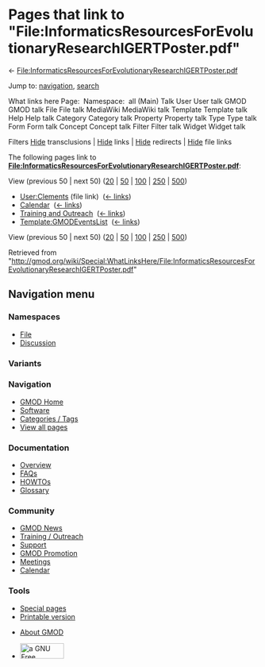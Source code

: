 <div id="mw-page-base" class="noprint">

</div>

<div id="mw-head-base" class="noprint">

</div>

<div id="content" class="mw-body" role="main">

<span id="top"></span>

<div id="mw-js-message" style="display:none;">

</div>



# <span dir="auto">Pages that link to "File:InformaticsResourcesForEvolutionaryResearchIGERTPoster.pdf"</span>

<div id="bodyContent">

<div id="contentSub">

←
[File:InformaticsResourcesForEvolutionaryResearchIGERTPoster.pdf](/wiki/File:InformaticsResourcesForEvolutionaryResearchIGERTPoster.pdf "File:InformaticsResourcesForEvolutionaryResearchIGERTPoster.pdf")

</div>

<div id="jump-to-nav" class="mw-jump">

Jump to: [navigation](#mw-navigation), [search](#p-search)

</div>

<div id="mw-content-text">

What links here Page:  Namespace:  all (Main) Talk User User talk GMOD
GMOD talk File File talk MediaWiki MediaWiki talk Template Template talk
Help Help talk Category Category talk Property Property talk Type Type
talk Form Form talk Concept Concept talk Filter Filter talk Widget
Widget talk

Filters
[Hide](/mediawiki/index.php?title=Special:WhatLinksHere/File:InformaticsResourcesForEvolutionaryResearchIGERTPoster.pdf&hidetrans=1 "Special:WhatLinksHere/File:InformaticsResourcesForEvolutionaryResearchIGERTPoster.pdf")
transclusions \|
[Hide](/mediawiki/index.php?title=Special:WhatLinksHere/File:InformaticsResourcesForEvolutionaryResearchIGERTPoster.pdf&hidelinks=1 "Special:WhatLinksHere/File:InformaticsResourcesForEvolutionaryResearchIGERTPoster.pdf")
links \|
[Hide](/mediawiki/index.php?title=Special:WhatLinksHere/File:InformaticsResourcesForEvolutionaryResearchIGERTPoster.pdf&hideredirs=1 "Special:WhatLinksHere/File:InformaticsResourcesForEvolutionaryResearchIGERTPoster.pdf")
redirects \|
[Hide](/mediawiki/index.php?title=Special:WhatLinksHere/File:InformaticsResourcesForEvolutionaryResearchIGERTPoster.pdf&hideimages=1 "Special:WhatLinksHere/File:InformaticsResourcesForEvolutionaryResearchIGERTPoster.pdf")
file links

The following pages link to
**[File:InformaticsResourcesForEvolutionaryResearchIGERTPoster.pdf](/wiki/File:InformaticsResourcesForEvolutionaryResearchIGERTPoster.pdf "File:InformaticsResourcesForEvolutionaryResearchIGERTPoster.pdf")**:

View (previous 50 \| next 50)
([20](/mediawiki/index.php?title=Special:WhatLinksHere/File:InformaticsResourcesForEvolutionaryResearchIGERTPoster.pdf&limit=20 "Special:WhatLinksHere/File:InformaticsResourcesForEvolutionaryResearchIGERTPoster.pdf")
\|
[50](/mediawiki/index.php?title=Special:WhatLinksHere/File:InformaticsResourcesForEvolutionaryResearchIGERTPoster.pdf&limit=50 "Special:WhatLinksHere/File:InformaticsResourcesForEvolutionaryResearchIGERTPoster.pdf")
\|
[100](/mediawiki/index.php?title=Special:WhatLinksHere/File:InformaticsResourcesForEvolutionaryResearchIGERTPoster.pdf&limit=100 "Special:WhatLinksHere/File:InformaticsResourcesForEvolutionaryResearchIGERTPoster.pdf")
\|
[250](/mediawiki/index.php?title=Special:WhatLinksHere/File:InformaticsResourcesForEvolutionaryResearchIGERTPoster.pdf&limit=250 "Special:WhatLinksHere/File:InformaticsResourcesForEvolutionaryResearchIGERTPoster.pdf")
\|
[500](/mediawiki/index.php?title=Special:WhatLinksHere/File:InformaticsResourcesForEvolutionaryResearchIGERTPoster.pdf&limit=500 "Special:WhatLinksHere/File:InformaticsResourcesForEvolutionaryResearchIGERTPoster.pdf"))

- [User:Clements](/wiki/User:Clements "User:Clements") (file link) ‎
  <span class="mw-whatlinkshere-tools">([←
  links](/mediawiki/index.php?title=Special:WhatLinksHere&target=User%3AClements "Special:WhatLinksHere"))</span>
- [Calendar](/wiki/Calendar "Calendar") ‎
  <span class="mw-whatlinkshere-tools">([←
  links](/mediawiki/index.php?title=Special:WhatLinksHere&target=Calendar "Special:WhatLinksHere"))</span>
- [Training and
  Outreach](/wiki/Training_and_Outreach "Training and Outreach") ‎
  <span class="mw-whatlinkshere-tools">([←
  links](/mediawiki/index.php?title=Special:WhatLinksHere&target=Training+and+Outreach "Special:WhatLinksHere"))</span>
- [Template:GMODEventsList](/wiki/Template:GMODEventsList "Template:GMODEventsList")
  ‎ <span class="mw-whatlinkshere-tools">([←
  links](/mediawiki/index.php?title=Special:WhatLinksHere&target=Template%3AGMODEventsList "Special:WhatLinksHere"))</span>

View (previous 50 \| next 50)
([20](/mediawiki/index.php?title=Special:WhatLinksHere/File:InformaticsResourcesForEvolutionaryResearchIGERTPoster.pdf&limit=20 "Special:WhatLinksHere/File:InformaticsResourcesForEvolutionaryResearchIGERTPoster.pdf")
\|
[50](/mediawiki/index.php?title=Special:WhatLinksHere/File:InformaticsResourcesForEvolutionaryResearchIGERTPoster.pdf&limit=50 "Special:WhatLinksHere/File:InformaticsResourcesForEvolutionaryResearchIGERTPoster.pdf")
\|
[100](/mediawiki/index.php?title=Special:WhatLinksHere/File:InformaticsResourcesForEvolutionaryResearchIGERTPoster.pdf&limit=100 "Special:WhatLinksHere/File:InformaticsResourcesForEvolutionaryResearchIGERTPoster.pdf")
\|
[250](/mediawiki/index.php?title=Special:WhatLinksHere/File:InformaticsResourcesForEvolutionaryResearchIGERTPoster.pdf&limit=250 "Special:WhatLinksHere/File:InformaticsResourcesForEvolutionaryResearchIGERTPoster.pdf")
\|
[500](/mediawiki/index.php?title=Special:WhatLinksHere/File:InformaticsResourcesForEvolutionaryResearchIGERTPoster.pdf&limit=500 "Special:WhatLinksHere/File:InformaticsResourcesForEvolutionaryResearchIGERTPoster.pdf"))

</div>

<div class="printfooter">

Retrieved from
"<http://gmod.org/wiki/Special:WhatLinksHere/File:InformaticsResourcesForEvolutionaryResearchIGERTPoster.pdf>"

</div>

<div id="catlinks" class="catlinks catlinks-allhidden">

</div>

<div class="visualClear">

</div>

</div>

</div>

<div id="mw-navigation">

## Navigation menu

<div id="mw-head">



<div id="left-navigation">

<div id="p-namespaces" class="vectorTabs" role="navigation"
aria-labelledby="p-namespaces-label">

### Namespaces

- <span id="ca-nstab-image"><a
  href="/wiki/File:InformaticsResourcesForEvolutionaryResearchIGERTPoster.pdf"
  accesskey="c" title="View the file page [c]">File</a></span>
- <span id="ca-talk"><a
  href="/mediawiki/index.php?title=File_talk:InformaticsResourcesForEvolutionaryResearchIGERTPoster.pdf&amp;action=edit&amp;redlink=1"
  accesskey="t"
  title="Discussion about the content page [t]">Discussion</a></span>

</div>

<div id="p-variants" class="vectorMenu emptyPortlet" role="navigation"
aria-labelledby="p-variants-label">

### 

### Variants[](#)

<div class="menu">

</div>

</div>

</div>

<div id="right-navigation">





</div>



</div>

</div>

</div>

<div id="mw-panel">

<div id="p-logo" role="banner">

<a href="/wiki/Main_Page"
style="background-image: url(http://gmod.org/images/GMOD-cogs.png);"
title="Visit the main page"></a>

</div>

<div id="p-Navigation" class="portal" role="navigation"
aria-labelledby="p-Navigation-label">

### Navigation

<div class="body">

- <span id="n-GMOD-Home">[GMOD Home](/wiki/Main_Page)</span>
- <span id="n-Software">[Software](/wiki/GMOD_Components)</span>
- <span id="n-Categories-.2F-Tags">[Categories /
  Tags](/wiki/Categories)</span>
- <span id="n-View-all-pages">[View all
  pages](/wiki/Special:AllPages)</span>

</div>

</div>

<div id="p-Documentation" class="portal" role="navigation"
aria-labelledby="p-Documentation-label">

### Documentation

<div class="body">

- <span id="n-Overview">[Overview](/wiki/Overview)</span>
- <span id="n-FAQs">[FAQs](/wiki/Category:FAQ)</span>
- <span id="n-HOWTOs">[HOWTOs](/wiki/Category:HOWTO)</span>
- <span id="n-Glossary">[Glossary](/wiki/Glossary)</span>

</div>

</div>

<div id="p-Community" class="portal" role="navigation"
aria-labelledby="p-Community-label">

### Community

<div class="body">

- <span id="n-GMOD-News">[GMOD News](/wiki/GMOD_News)</span>
- <span id="n-Training-.2F-Outreach">[Training /
  Outreach](/wiki/Training_and_Outreach)</span>
- <span id="n-Support">[Support](/wiki/Support)</span>
- <span id="n-GMOD-Promotion">[GMOD
  Promotion](/wiki/GMOD_Promotion)</span>
- <span id="n-Meetings">[Meetings](/wiki/Meetings)</span>
- <span id="n-Calendar">[Calendar](/wiki/Calendar)</span>

</div>

</div>

<div id="p-tb" class="portal" role="navigation"
aria-labelledby="p-tb-label">

### Tools

<div class="body">

- <span id="t-specialpages"><a href="/wiki/Special:SpecialPages" accesskey="q"
  title="A list of all special pages [q]">Special pages</a></span>
- <span id="t-print"><a
  href="/mediawiki/index.php?title=Special:WhatLinksHere/File:InformaticsResourcesForEvolutionaryResearchIGERTPoster.pdf&amp;printable=yes"
  rel="alternate" accesskey="p"
  title="Printable version of this page [p]">Printable version</a></span>

</div>

</div>

</div>

</div>

<div id="footer" role="contentinfo">

- <span id="footer-places-about">[About
  GMOD](/wiki/GMOD:About "GMOD:About")</span>

<!-- -->

- <span id="footer-copyrightico">[<img src="http://www.gnu.org/graphics/gfdl-logo-small.png" width="88"
  height="31" alt="a GNU Free Documentation License" />](http://www.gnu.org/licenses/fdl-1.3.html)</span>


<div style="clear:both">

</div>

</div>
